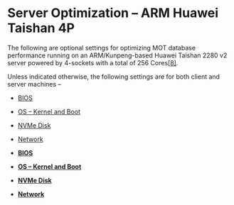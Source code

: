 # Server Optimization – ARM Huawei Taishan 4P<a name="EN-US_TOPIC_0257867359"></a>

The following are optional settings for optimizing MOT database performance running on an ARM/Kunpeng-based Huawei Taishan 2280 v2 server powered by 4-sockets with a total of 256 Cores[\[8\]](en-us_topic_0257713359.md#_ftn8). 

Unless indicated otherwise, the following settings are for both client and server machines –

-   [BIOS](bios-16.md#EN-US_TOPIC_0257867360)
-   [OS – Kernel and Boot](os-kernel-and-boot.md#EN-US_TOPIC_0257867361)
-   [NVMe Disk](nvme-disk.md#EN-US_TOPIC_0257867362)
-   [Network](network-17.md#EN-US_TOPIC_0257867363)

-   **[BIOS](bios-16.md)**  

-   **[OS – Kernel and Boot](os-kernel-and-boot.md)**  

-   **[NVMe Disk](nvme-disk.md)**  

-   **[Network](network-17.md)**  


